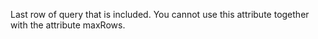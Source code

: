Last row of query that is included. You cannot use this attribute together with the attribute maxRows.